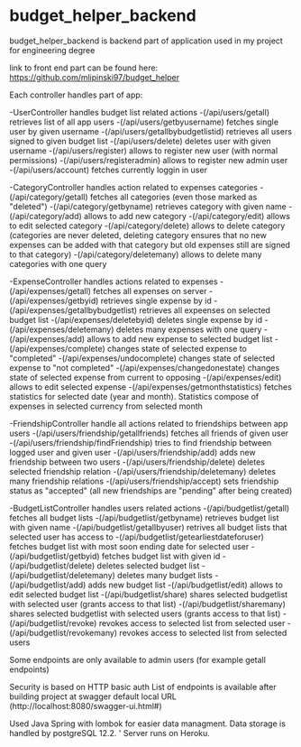 # budget_helper_backend
budget_helper_backend is backend part of application used in my project for engineering degree

link to front end part can be found here: https://github.com/mlipinski97/budget_helper

Each controller handles part of app:

-UserController handles budget list related actions
  -(/api/users/getall) retrieves list of all app users 
  -(/api/users/getbyusername) fetches single user by given username
  -(/api/users/getallbybudgetlistid) retrieves all users signed to given budget list
  -(/api/users/delete) deletes user with given username
  -(/api/users/register) allows to register new user (with normal permissions)
  -(/api/users/registeradmin) allows to register new admin user
  -(/api/users/account) fetches currently loggin in user
  
-CategoryController handles action related to expenses categories
  -(/api/category/getall) fetches all categories (even those marked as "deleted")
  -(/api/category/getbyname) retrieves category with given name
  -(/api/category/add) allows to add new category
  -(/api/category/edit) allows to edit selected category
  -(/api/category/delete) allows to delete category (categories are never deleted, deleting category ensures that no new expenses can be added with that category but old expenses still are signed to that category)
  -(/api/category/deletemany) allows to delete many categories with one query
  
-ExpenseController handles actions related to expenses
  -(/api/expenses/getall) fetches all expenses on server
  -(/api/expenses/getbyid) retrieves single expense by id
  -(/api/expenses/getallbybudgetlist) retrieves all expeenses on selected budget list
  -(/api/expenses/deletebyid) deletes single expense by id
  -(/api/expenses/deletemany) deletes many expenses with one query
  -(/api/expenses/add) allows to add new expense to selected budget list
  -(/api/expenses/complete) changes state of selected expense to "completed"
  -(/api/expenses/undocomplete) changes state of selected expense to "not completed"
  -(/api/expenses/changedonestate) changes state of selected expense from current to opposing
  -(/api/expenses/edit) allows to edit selected expense
  -(/api/expenses/getmonthstatistics) fetches statistics for selected date (year and month). Statistics compose of expenses in selected currency from selected month
  

-FriendshipController handle all actions related to friendships between app users
  -(/api/users/friendship/getallfriends) fetches all friends of given user
  -(/api/users/friendship/findFriendship) tries to find friendship between logged user and given user
  -(/api/users/friendship/add) adds new friendship between two users
  -(/api/users/friendship/delete) deletes selected friendship relation
  -(/api/users/friendship/deletemany) deletes many friendship relations
  -(/api/users/friendship/accept) sets friendship status as "accepted" (all new friendships are "pending" after being created)
  
-BudgetListController handles users related actions
  -(/api/budgetlist/getall) fetches all budget lists
  -(/api/budgetlist/getbyname) retrieves budget list with given name
  -(/api/budgetlist/getallbyuser) retrives all budget lists that selected user has access to
  -(/api/budgetlist/getearliestdateforuser) fetches budget list with most soon ending date for selected user
  -(/api/budgetlist/getbyid) fetches budget list with given id
  -(/api/budgetlist/delete) deletes selected budget list
  -(/api/budgetlist/deletemany) deletes many budget lists
  -(/api/budgetlist/add) adds new budget list
  -(/api/budgetlist/edit) allows to edit selected budget list
  -(/api/budgetlist/share) shares selected budgetlist with selected user (grants access to that list)
  -(/api/budgetlist/sharemany) shares selected budgetlist with selected users (grants access to that list)
  -(/api/budgetlist/revoke) revokes access to selected list from selected user
  -(/api/budgetlist/revokemany) revokes access to selected list from selected users
  
 Some endpoints are only available to admin users (for example getall endpoints)
  
Security is based on HTTP basic auth
List of endpoints is available after building project at swagger default local URL (http://localhost:8080/swagger-ui.html#)

Used Java Spring with lombok for easier data managment.
Data storage is handled by postgreSQL 12.2. '
Server runs on Heroku.

